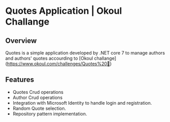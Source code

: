 
# Quotes Application | Okoul Challange 

## Overview

Quotes is a simple application developed by .NET core 7 to manage authors and authors' quotes accourding to [Okoul challange] (https://www.okoul.com/challenges/Quotes%20💬)


## Features 
- Quotes Crud operations
- Author Crud operations
- Integration with Microsoft Identity to handle login and registration.
- Random Quote selection.
- Repository pattern implementation.



